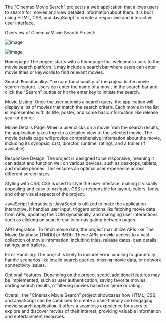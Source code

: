 The "Cinemax Movie Search" project is a web application that allows users to search for movies and view detailed information about them. It is built using HTML, CSS, and JavaScript to create a responsive and interactive user interface.

Overview of Cinemax Movie Search Project:

![image](https://github.com/RSN601KRI/Cinemax_Movie_Search/assets/106860359/712ad587-966a-4b96-8c2a-510c0bed4a0f)


![image](https://github.com/RSN601KRI/Cinemax_Movie_Search/assets/106860359/108da1ff-2f19-4375-bcb8-5b1955fafa94)


Homepage: The project starts with a homepage that welcomes users to the movie search platform. It may include a search bar where users can enter movie titles or keywords to find relevant movies.

Search Functionality: The core functionality of the project is the movie search feature. Users can enter the name of a movie in the search bar and click the "Search" button or hit the enter key to initiate the search.

Movie Listing: Once the user submits a search query, the application will display a list of movies that match the search criteria. Each movie in the list is represented with its title, poster, and some basic information like release year or genre.

Movie Details Page: When a user clicks on a movie from the search results, the application takes them to a detailed view of the selected movie. The movie details page will provide comprehensive information about the movie, including its synopsis, cast, director, runtime, ratings, and a trailer (if available).

Responsive Design: The project is designed to be responsive, meaning it can adapt and function well on various devices, such as desktops, tablets, and mobile phones. This ensures an optimal user experience across different screen sizes.

Styling with CSS: CSS is used to style the user interface, making it visually appealing and easy to navigate. CSS is responsible for layout, colors, fonts, and other visual aspects of the project.

JavaScript Interactivity: JavaScript is utilized to make the application interactive. It handles user input, triggers actions like fetching movie data from APIs, updating the DOM dynamically, and managing user interactions such as clicking on search results or navigating between pages.

API Integration: To fetch movie data, the project may utilize APIs like The Movie Database (TMDb) or IMDb. These APIs provide access to a vast collection of movie information, including titles, release dates, cast details, ratings, and trailers.

Error Handling: The project is likely to include error handling to gracefully handle scenarios like invalid search queries, missing movie data, or network connectivity issues.

Optional Features: Depending on the project scope, additional features may be implemented, such as user authentication, saving favorite movies, sorting search results, or filtering movies based on genre or rating.

Overall, the "Cinemax Movie Search" project showcases how HTML, CSS, and JavaScript can be combined to create a user-friendly and engaging movie search application. It offers a seamless experience for users to explore and discover movies of their interest, providing valuable information and entertainment resources.
